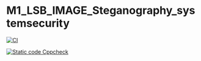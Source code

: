 # M1_LSB_IMAGE_Steganography_systemsecurity
[![CI](https://github.com/Shashank930/M1_LSB_IMAGE_Steganography_systemsecurity/actions/workflows/linux-build.yml/badge.svg)](https://github.com/Shashank930/M1_LSB_IMAGE_Steganography_systemsecurity/actions/workflows/linux-build.yml)


[![Static code Cppcheck](https://github.com/Shashank930/M1_LSB_IMAGE_Steganography_systemsecurity/actions/workflows/cppcheck.yml/badge.svg)](https://github.com/Shashank930/M1_LSB_IMAGE_Steganography_systemsecurity/actions/workflows/cppcheck.yml)
